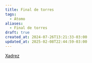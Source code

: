 ```yaml
---
title: Final de torres
tags:
  - Átomo
aliases:
  - Final de torres
draft: true
created_at: 2024-07-26T13:21:33-03:00
updated_at: 2025-02-08T22:44:59-03:00
---
```


[Xadrez](../../../08/06/atomo/Xadrez.md)
